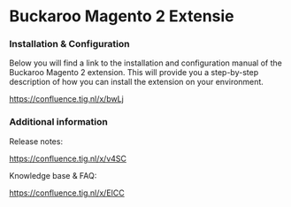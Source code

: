 # Buckaroo Magento 2 Extensie

### Installation & Configuration 

Below you will find a link to the installation and configuration manual of the Buckaroo Magento 2 extension. This will provide you a step-by-step description of how you can install the extension on your environment.

https://confluence.tig.nl/x/bwLj

### Additional information

Release notes:

https://confluence.tig.nl/x/v4SC

Knowledge base & FAQ:

https://confluence.tig.nl/x/EICC
